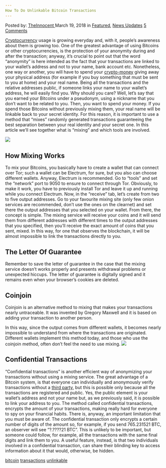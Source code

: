 ```yaml
---
How To Do Unlinkable Bitcoin Transactions
---
```

<article class="post-listing post-25093 post type-post status-publish format-standard has-post-thumbnail hentry 
 tag-bitcoin tag-transactions tag-unlinkable">
<div class="post-inner">
<span>Posted by: <a href="https://www.deepdotweb.com/author/theinnocent/" title="">TheInnocent </a></span>
<span>March 19, 2018</span>
<span>in <a href="https://www.deepdotweb.com/category/deepdot-news/" rel="category tag">Featured</a>, <a href="https://www.deepdotweb.com/category/news-updates/" rel="category tag">News Updates</a></span>
<span><a href="https://www.deepdotweb.com/2018/03/19/unlinkable-bitcoin-transactions/#comments">5 Comments</a></span>


<p><a href="https://www.deepdotweb.com/2018/03/04/cryptocurrency-news-roundup-march-4-2018/">Cryptocurrency</a> usage is growing everyday and, with it, people’s awareness about them is growing too. One of the greatest advantage of using Bitcoins or other cryptocurrencies, is the protection of your anonymity during and after the transaction; anyway, it’s crucial to point out that the word “anonymity” is here intended as the fact that your transactions are linked to your wallet’s address and not to your name, bank account etc. Nonetheless, one way or another, you will have to spend your <a href="https://www.deepdotweb.com/2017/12/28/best-ways-converting-bitcoin-physical-money/">crypto-money</a> giving away your physical address (for example if you buy something that must be sent to you at home) and your real name. Being all the transactions and the relative addresses public, if someone links your name to your wallet’s address, he will easily find you. Why should you care? Well, let’s say that you earned your Bitcoins under a pseudonym, using a nickname that you don’t want to be related to you. Then, you want to spend your money. If you spend those Bitcoins without previously mixing them, your real name will be linkable back to your secret identity. For this reason, it is important to use a method that “mixes” randomly generated transactions guaranteeing the best separation between your real identity and your secret one. In this article we’ll see together what is “mixing” and which tools are involved.</p>
<p><img class="wp-image-25096" src="/imgs/2018/03/word-image-3.png" srcset="/imgs/2018/03/word-image-3.png 827w, /imgs/2018/03/word-image-3-300x41.png 300w" sizes="(max-width: 827px) 100vw, 827px" /></p>
<h2>How Mixing Works</h2>
<p>To mix your Bitcoins, you basically have to create a wallet that can connect over Tor; such a wallet can be Electrum, for sure, but you also can choose different wallets. Anyway, Electrum is recommended. Go to “tools” and set the “network” port to 9050 to ensure to connect through Tor. Obviously, to make it work, you have to previously install Tor and leave it up and running while you connect Electrum. Now, in the “receive” tab, let’s create from two to five output addresses. Go to your favourite mixing site (only few onion services are recommended, don’t use the ones on the clearnet) and set there the output addresses that you selected on your wallet. From there, the concept is simple. The mixing service will receive your coins and it will send them from different addresses with different times to the output addresses that you specified, then you’ll receive the exact amount of coins that you sent, mixed. In this way, for one that observes the blockchain, it will be almost impossible to link the transactions directly to you.</p>
<h2>The Letter Of Guarantee</h2>
<p>Remember to save the letter of guarantee in the case that the mixing service doesn’t works properly and presents withdrawal problems or unexpected hiccups. The letter of guarantee is digitally signed and it remains even when your browser’s cookies are deleted.</p>
<h2>Coinjoin</h2>
<p>Coinjoin is an alternative method to mixing that makes your transactions nearly untraceable. It was invented by Gregory Maxwell and it is based on adding your transaction to another person.</p>
<p>In this way, since the output comes from different wallets, it becomes nearly impossible to understand from where the transactions are originated. Different wallets implement this method today, and those who use the coinjoin method, often don’t feel the need to use mixing. <img class="wp-image-25097" src="/imgs/2018/03/word-image-4.png" srcset="/imgs/2018/03/word-image-4.png 640w, /imgs/2018/03/word-image-4-300x117.png 300w" sizes="(max-width: 640px) 100vw, 640px" /></p>
<h2>Confidential Transactions</h2>
<p>“Confidential transactions” is another efficient way of anonymizing your transactions without using a mixing service. The great advantage of a Bitcoin system, is that everyone can individually and anonymously verify transactions without a <a href="https://www.deepdotweb.com/2017/05/02/belgian-government-waits-sell-confiscated-bitcoins-better-price/">third party</a>, but this is possible only because all the transactions are registered and public. Yes, the public element is your wallet’s address and not your name but, as we previously said, it is possible to link your address to you. The method called confidential transactions, encrypts the amount of your transactions, making really hard for everyone to spy on your financial habits. There is, anyway, an important limitation that you must be aware of. The confidential transaction only encrypts a certain number of digits of the amount so, for example, if you send 765.231521 BTC, an observer will see “?.????21 BTC”. This is unlikely to be important, but someone could follow, for example, all the transactions with the same final digits and link them to you. A useful feature, instead, is that two individuals involved in a confidential transaction, can share their blinding key to access information about it that would, otherwise, be hidden.</p>
</div>
<a href="https://www.deepdotweb.com/tag/bitcoin/" rel="tag">bitcoin</a> <a href="https://www.deepdotweb.com/tag/transactions/" rel="tag">transactions</a> <a href="https://www.deepdotweb.com/tag/unlinkable/" rel="tag">unlinkable</a></span> <span style="display:none" class="updated">2018-03-19<a href="https://www.deepdotweb.com/author/theinnocent/" title="Posts by TheInnocent" rel="author">TheInnocent</a></strong></div>

